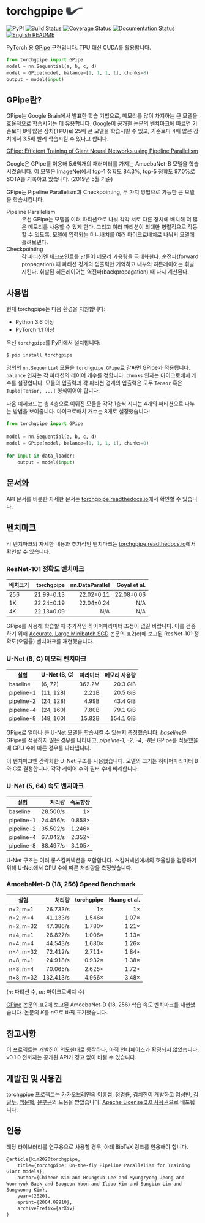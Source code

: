 # torchgpipe <img src="docs/_static/not-pipe.svg" height="20" />

[![PyPI](https://img.shields.io/pypi/v/torchgpipe.svg)](https://pypi.org/project/torchgpipe)
[![Build Status](https://travis-ci.org/kakaobrain/torchgpipe.svg?branch=master)](https://travis-ci.org/kakaobrain/torchgpipe)
[![Coverage Status](https://coveralls.io/repos/github/KakaoBrain/torchgpipe/badge.svg?branch=master)](https://coveralls.io/github/KakaoBrain/torchgpipe?branch=master)
[![Documentation Status](https://readthedocs.org/projects/torchgpipe/badge/?version=latest)](https://torchgpipe.readthedocs.io/en/latest/?badge=latest)
[![English README](https://img.shields.io/badge/readme-english-blue.svg)](README.md)

PyTorch 용 [GPipe](https://arxiv.org/abs/1811.06965) 구현입니다. TPU 대신
CUDA를 활용합니다.

```python
from torchgpipe import GPipe
model = nn.Sequential(a, b, c, d)
model = GPipe(model, balance=[1, 1, 1, 1], chunks=8)
output = model(input)
```

## GPipe란?

GPipe는 Google Brain에서 발표한 학습 기법으로, 메모리를 많이 차지하는 큰 모델을
효율적으로 학습시키는 데 유용합니다. Google이 공개한 논문의 벤치마크에 따르면
기준보다 8배 많은 장치(TPU)로 25배 큰 모델을 학습시킬 수 있고, 기준보다 4배
많은 장치에서 3.5배 빨리 학습시킬 수 있다고 합니다.

[GPipe: Efficient Training of Giant Neural Networks using Pipeline Parallelism](https://arxiv.org/abs/1811.06965)

Google은 GPipe를 이용해 5.6억개의 패러미터를 가지는 AmoebaNet-B 모델을
학습시켰습니다. 이 모델은 ImageNet에서 top-1 정확도 84.3%, top-5 정확도 97.0%로
SOTA를 기록하고 있습니다. (2019년 5월 기준)

GPipe는 Pipeline Parallelism과 Checkpointing, 두 가지 방법으로 가능한 큰 모델을
학습시킵니다.

<dl>
<dt>Pipeline Parallelism</dt>
<dd>우선 GPipe는 모델을 여러 파티션으로 나눠 각각 서로 다른 장치에 배치해 더
    많은 메모리를 사용할 수 있게 한다. 그리고 여러 파티션이 최대한 병렬적으로
    작동할 수 있도록, 모델에 입력되는 미니배치를 여러 마이크로배치로 나눠서
    모델에 흘려보낸다.</dd>

<dt>Checkpointing</dt>
<dd>각 파티션엔 체크포인트를 만들어 메모리 가용량을 극대화한다. 순전파(forward
    propagation) 때 파티션 경계의 입출력만 기억하고 내부의 히든레이어는
    휘발시킨다. 휘발된 히든레이어는 역전파(backpropagation) 때 다시
    계산된다.</dd>
</dl>

## 사용법

현재 torchgpipe는 다음 환경을 지원합니다:

- Python 3.6 이상
- PyTorch 1.1 이상

우선 `torchgpipe`를 PyPI에서 설치합니다:

```sh
$ pip install torchgpipe
```

임의의 `nn.Sequential` 모듈을 `torchgpipe.GPipe`로 감싸면 GPipe가 적용됩니다.
`balance` 인자는 각 파티션의 레이어 개수를 정합니다. `chunks` 인자는
마이크로배치 개수를 설정합니다. 모듈의 입출력과 각 파티션 경계의 입출력은 모두
`Tensor` 혹은 `Tuple[Tensor, ...]` 형식이어야 합니다.

다음 예제코드는 총 4층으로 이뤄진 모듈을 각각 1층씩 지니는 4개의 파티션으로
나누는 방법을 보여줍니다. 마이크로배치 개수는 8개로 설정했습니다:

```python
from torchgpipe import GPipe

model = nn.Sequential(a, b, c, d)
model = GPipe(model, balance=[1, 1, 1, 1], chunks=8)

for input in data_loader:
    output = model(input)
```

## 문서화

API 문서를 비롯한 자세한 문서는 [torchgpipe.readthedocs.io][rtd]에서 확인할 수
있습니다.

[rtd]: https://torchgpipe.readthedocs.io/

## 벤치마크

각 벤치마크의 자세한 내용과 추가적인 벤치마크는
[torchgpipe.readthedocs.io][rtd-benchmarks]에서 확인할 수 있습니다.

[rtd-benchmarks]: https://torchgpipe.readthedocs.io/en/stable/benchmarks.html

### ResNet-101 정확도 벤치마크

배치크기 | torchgpipe | nn.DataParallel | Goyal et al.
-------- | ---------: | --------------: | -----------:
256      | 21.99±0.13 |      22.02±0.11 |   22.08±0.06
1K       | 22.24±0.19 |      22.04±0.24 |          N/A
4K       | 22.13±0.09 |             N/A |          N/A

GPipe를 사용해 학습할 때 추가적인 하이퍼파라미터 조정이 없길 바랍니다. 이를
검증하기 위해 [Accurate, Large Minibatch SGD](https://arxiv.org/abs/1706.02677)
논문의 표2(c)에 보고된 ResNet-101 정확도(오답률) 벤치마크를 재현했습니다.

### U-Net (B, C) 메모리 벤치마크

실험       | U-Net (B, C) | 파라미터 | 메모리 사용량
---------- | ------------ | -------: | ------------:
baseline   | (6, 72)      |   362.2M |      20.3 GiB
pipeline-1 | (11, 128)    |    2.21B |      20.5 GiB
pipeline-2 | (24, 128)    |    4.99B |      43.4 GiB
pipeline-4 | (24, 160)    |    7.80B |      79.1 GiB
pipeline-8 | (48, 160)    |   15.82B |     154.1 GiB

GPipe로 얼마나 큰 U-Net 모델을 학습시킬 수 있는지 측정했습니다. *baseline*은
GPipe를 적용하지 않은 경우를 나타내고, *pipeline-1*, *-2*, *-4*, *-8*은 GPipe를
적용했을 때 GPU 수에 따른 경우를 나타냅니다.

이 벤치마크엔 간략화한 U-Net 구조를 사용했습니다. 모델의 크기는 하이퍼파라미터
B와 C로 결정합니다. 각각 레이어 수와 필터 수에 비례합니다.

### U-Net (5, 64) 속도 벤치마크

실험       | 처리량   | 속도향상
---------- | -------: | -------:
baseline   | 28.500/s |       1×
pipeline-1 | 24.456/s |   0.858×
pipeline-2 | 35.502/s |   1.246×
pipeline-4 | 67.042/s |   2.352×
pipeline-8 | 88.497/s |   3.105×

U-Net 구조는 여러 롱스킵커넥션을 포함합니다. 스킵커넥션에서의 효율성을 검증하기
위해 U-Net에서 GPU 수에 따른 처리량을 측정했습니다.

### AmoebaNet-D (18, 256) Speed Benchmark

실험      | 처리량    | torchgpipe | Huang et al.
--------- | --------: | ---------: | -----------:
n=2, m=1  |  26.733/s |         1× |           1×
n=2, m=4  |  41.133/s |     1.546× |        1.07×
n=2, m=32 |  47.386/s |     1.780× |        1.21×
n=4, m=1  |  26.827/s |     1.006× |        1.13×
n=4, m=4  |  44.543/s |     1.680× |        1.26×
n=4, m=32 |  72.412/s |     2.711× |        1.84×
n=8, m=1  |  24.918/s |     0.932× |        1.38×
n=8, m=4  |  70.065/s |     2.625× |        1.72×
n=8, m=32 | 132.413/s |     4.966× |        3.48×

(*n*: 파티션 수, *m*: 마이크로배치 수)

[GPipe](https://arxiv.org/abs/1811.06965) 논문의 표2에 보고된 AmoebaNet-D (18,
256) 학습 속도 벤치마크를 재현했습니다. 논문의 *K*를 *n*으로 바꿔 표기했습니다.

## 참고사항

이 프로젝트는 개발진이 의도한대로 동작하나, 아직 인터페이스가 확정되지
않았습니다. v0.1.0 전까지는 공개된 API가 경고 없이 바뀔 수 있습니다.

## 개발진 및 사용권

torchgpipe 프로젝트는 [카카오브레인][]의 [이흥섭][], [정명룡][], [김치헌][]이
개발하고 [임성빈][], [김일두][], [백운혁][], [윤부근][]의 도움을 받았습니다.
[Apache License 2.0 사용권](LICENSE)으로 배포됩니다.

[카카오브레인]: https://kakaobrain.com/
[이흥섭]: https://subl.ee/
[정명룡]: https://github.com/mrJeong
[김치헌]: https://github.com/chiheonk
[임성빈]: https://github.com/sungbinlim
[김일두]: https://github.com/ildoonet
[백운혁]: https://github.com/wbaek
[윤부근]: https://github.com/bgyoon

## 인용

해당 라이브러리를 연구용으로 사용할 경우, 아래 BibTeX 링크를 인용해야 합니다.

```
@article{kim2020torchgpipe,
    title={torchgpipe: On-the-fly Pipeline Parallelism for Training Giant Models},
    author={Chiheon Kim and Heungsub Lee and Myungryong Jeong and Woonhyuk Baek and Boogeon Yoon and Ildoo Kim and Sungbin Lim and Sungwoong Kim},
    year={2020},
    eprint={2004.09910},
    archivePrefix={arXiv}
}
```
